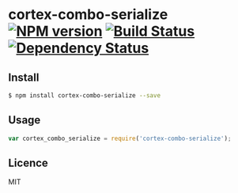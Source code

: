 # cortex-combo-serialize [![NPM version](https://badge.fury.io/js/cortex-combo-serialize.svg)](http://badge.fury.io/js/cortex-combo-serialize) [![Build Status](https://travis-ci.org/cortexjs/cortex-combo-serialize.svg?branch=master)](https://travis-ci.org/cortexjs/cortex-combo-serialize) [![Dependency Status](https://gemnasium.com/cortexjs/cortex-combo-serialize.svg)](https://gemnasium.com/cortexjs/cortex-combo-serialize)

<!-- description -->

## Install

```bash
$ npm install cortex-combo-serialize --save
```

## Usage

```js
var cortex_combo_serialize = require('cortex-combo-serialize');
```

## Licence

MIT
<!-- do not want to make nodeinit to complicated, you can edit this whenever you want. -->
